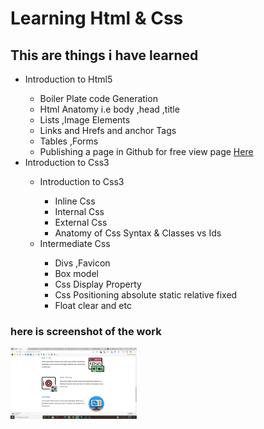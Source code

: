 <h1>Learning Html & Css</h1>
<h2>This are things i have learned</h2>
<ul>
    <li>Introduction to Html5 </li>
    <ul type="number">
        <li>Boiler Plate code Generation</li>
        <li>Html Anatomy i.e body ,head ,title</li>
        <li>Lists ,Image Elements</li>
        <li>Links and Hrefs and anchor Tags</li>
        <li>Tables ,Forms</li>
        <li>Publishing a page in Github for free view page <a href="https://felexkuria.github.io/PortFolio/"> Here</a></li>
    </ul>
    <li>Introduction to Css3 </li>
    <ul>
        <li>Introduction to Css3</li>
        <ul>
            <li>Inline Css</li>
            <li>Internal Css</li>
            <li>External Css</li>
            <li>Anatomy of Css Syntax & Classes vs Ids</li>
        </ul>
        <li>Intermediate Css</li>
        <ul>
            <li>Divs ,Favicon</li>
            <li>Box model</li>
            <li>Css Display Property</li>
            <li> Css Positioning absolute static relative fixed</li>
            <li>Float clear and etc</li>
        </ul>
    </ul>



</ul>
<h3>here is screenshot of the work</h3>
<img width="40%" src="Screenshot (172).png" alt="screenshot">